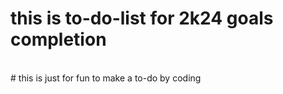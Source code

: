 # this is to-do-list for 2k24 goals completion
<br>
# this is just for fun to make a to-do by coding
